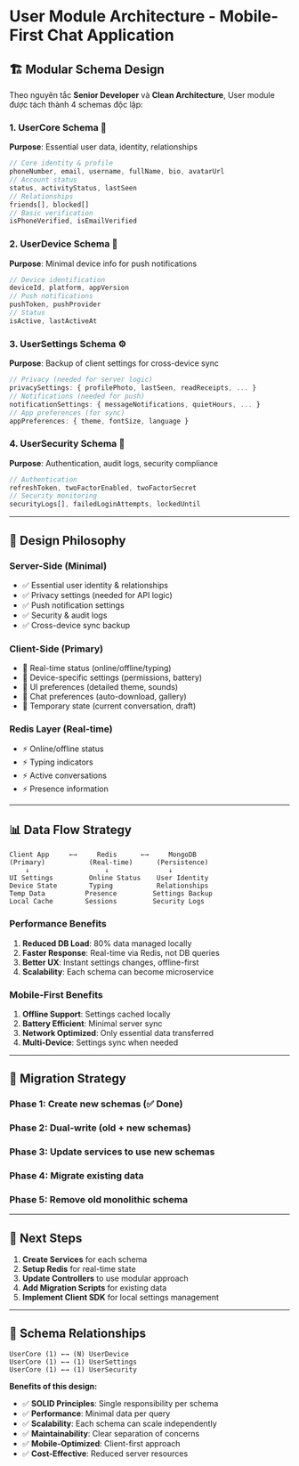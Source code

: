 # User Module Architecture - Mobile-First Chat Application

## 🏗️ **Modular Schema Design**

Theo nguyên tắc **Senior Developer** và **Clean Architecture**, User module được tách thành 4 schemas độc lập:

### **1. UserCore Schema** 📱
**Purpose**: Essential user data, identity, relationships
```typescript
// Core identity & profile
phoneNumber, email, username, fullName, bio, avatarUrl
// Account status
status, activityStatus, lastSeen  
// Relationships
friends[], blocked[]
// Basic verification
isPhoneVerified, isEmailVerified
```

### **2. UserDevice Schema** 🔌
**Purpose**: Minimal device info for push notifications
```typescript
// Device identification
deviceId, platform, appVersion
// Push notifications
pushToken, pushProvider
// Status
isActive, lastActiveAt
```

### **3. UserSettings Schema** ⚙️
**Purpose**: Backup of client settings for cross-device sync
```typescript
// Privacy (needed for server logic)
privacySettings: { profilePhoto, lastSeen, readReceipts, ... }
// Notifications (needed for push)
notificationSettings: { messageNotifications, quietHours, ... }
// App preferences (for sync)
appPreferences: { theme, fontSize, language }
```

### **4. UserSecurity Schema** 🔐
**Purpose**: Authentication, audit logs, security compliance
```typescript
// Authentication
refreshToken, twoFactorEnabled, twoFactorSecret
// Security monitoring
securityLogs[], failedLoginAttempts, lockedUntil
```

---

## 🎯 **Design Philosophy**

### **Server-Side (Minimal)**
- ✅ Essential user identity & relationships
- ✅ Privacy settings (needed for API logic)
- ✅ Push notification settings
- ✅ Security & audit logs
- ✅ Cross-device sync backup

### **Client-Side (Primary)**
- 📱 Real-time status (online/offline/typing)
- 📱 Device-specific settings (permissions, battery)
- 📱 UI preferences (detailed theme, sounds)
- 📱 Chat preferences (auto-download, gallery)
- 📱 Temporary state (current conversation, draft)

### **Redis Layer (Real-time)**
- ⚡ Online/offline status
- ⚡ Typing indicators
- ⚡ Active conversations
- ⚡ Presence information

---

## 📊 **Data Flow Strategy**

```
Client App     ←→     Redis      ←→     MongoDB
(Primary)           (Real-time)      (Persistence)
    ↓                   ↓               ↓
UI Settings         Online Status    User Identity
Device State        Typing           Relationships
Temp Data          Presence         Settings Backup
Local Cache        Sessions         Security Logs
```

### **Performance Benefits**
1. **Reduced DB Load**: 80% data managed locally
2. **Faster Response**: Real-time via Redis, not DB queries
3. **Better UX**: Instant settings changes, offline-first
4. **Scalability**: Each schema can become microservice

### **Mobile-First Benefits**
1. **Offline Support**: Settings cached locally
2. **Battery Efficient**: Minimal server sync
3. **Network Optimized**: Only essential data transferred
4. **Multi-Device**: Settings sync when needed

---

## 🔄 **Migration Strategy**

### **Phase 1**: Create new schemas (✅ Done)
### **Phase 2**: Dual-write (old + new schemas)
### **Phase 3**: Update services to use new schemas
### **Phase 4**: Migrate existing data
### **Phase 5**: Remove old monolithic schema

---

## 🚀 **Next Steps**

1. **Create Services** for each schema
2. **Setup Redis** for real-time state
3. **Update Controllers** to use modular approach
4. **Add Migration Scripts** for existing data
5. **Implement Client SDK** for local settings management

---

## 📝 **Schema Relationships**

```
UserCore (1) ←→ (N) UserDevice
UserCore (1) ←→ (1) UserSettings  
UserCore (1) ←→ (1) UserSecurity
```

**Benefits of this design:**
- ✅ **SOLID Principles**: Single responsibility per schema
- ✅ **Performance**: Minimal data per query
- ✅ **Scalability**: Each schema can scale independently  
- ✅ **Maintainability**: Clear separation of concerns
- ✅ **Mobile-Optimized**: Client-first approach
- ✅ **Cost-Effective**: Reduced server resources
